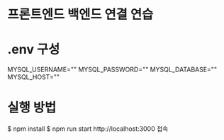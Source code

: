 # 프론트엔드 백엔드 연결 연습

# .env 구성

MYSQL_USERNAME=""
MYSQL_PASSWORD=""
MYSQL_DATABASE=""
MYSQL_HOST=""

# 실행 방법

$ npm install
$ npm run start
http://localhost:3000 접속
